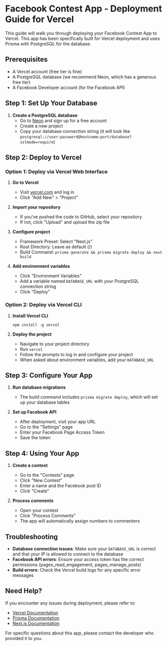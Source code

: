 # Facebook Contest App - Deployment Guide for Vercel

This guide will walk you through deploying your Facebook Contest App to Vercel. This app has been specifically built for Vercel deployment and uses Prisma with PostgreSQL for the database.

## Prerequisites

- A Vercel account (free tier is fine)
- A PostgreSQL database (we recommend Neon, which has a generous free tier)
- A Facebook Developer account (for the Facebook API)

## Step 1: Set Up Your Database

1. **Create a PostgreSQL database**
   - Go to [Neon](https://neon.tech) and sign up for a free account
   - Create a new project
   - Copy your database connection string (it will look like `postgresql://user:password@hostname:port/database?sslmode=require`)

## Step 2: Deploy to Vercel

### Option 1: Deploy via Vercel Web Interface

1. **Go to Vercel**
   - Visit [vercel.com](https://vercel.com) and log in
   - Click "Add New" > "Project"

2. **Import your repository**
   - If you've pushed the code to GitHub, select your repository
   - If not, click "Upload" and upload the zip file

3. **Configure project**
   - Framework Preset: Select "Next.js"
   - Root Directory: Leave as default (/)
   - Build Command: `prisma generate && prisma migrate deploy && next build`

4. **Add environment variables**
   - Click "Environment Variables"
   - Add a variable named `DATABASE_URL` with your PostgreSQL connection string
   - Click "Deploy"

### Option 2: Deploy via Vercel CLI

1. **Install Vercel CLI**
   ```
   npm install -g vercel
   ```

2. **Deploy the project**
   - Navigate to your project directory
   - Run `vercel`
   - Follow the prompts to log in and configure your project
   - When asked about environment variables, add your `DATABASE_URL`

## Step 3: Configure Your App

1. **Run database migrations**
   - The build command includes `prisma migrate deploy`, which will set up your database tables

2. **Set up Facebook API**
   - After deployment, visit your app URL
   - Go to the "Settings" page
   - Enter your Facebook Page Access Token
   - Save the token

## Step 4: Using Your App

1. **Create a contest**
   - Go to the "Contests" page
   - Click "New Contest"
   - Enter a name and the Facebook post ID
   - Click "Create"

2. **Process comments**
   - Open your contest
   - Click "Process Comments"
   - The app will automatically assign numbers to commenters

## Troubleshooting

- **Database connection issues**: Make sure your `DATABASE_URL` is correct and that your IP is allowed to connect to the database
- **Facebook API errors**: Ensure your access token has the correct permissions (pages_read_engagement, pages_manage_posts)
- **Build errors**: Check the Vercel build logs for any specific error messages

## Need Help?

If you encounter any issues during deployment, please refer to:
- [Vercel Documentation](https://vercel.com/docs)
- [Prisma Documentation](https://www.prisma.io/docs)
- [Next.js Documentation](https://nextjs.org/docs)

For specific questions about this app, please contact the developer who provided it to you.

